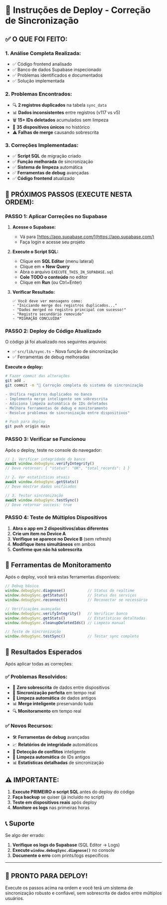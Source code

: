# 🚀 Instruções de Deploy - Correção de Sincronização

## ✅ **O QUE FOI FEITO:**

### **1. Análise Completa Realizada:**
- ✅ Código frontend analisado
- ✅ Banco de dados Supabase inspecionado  
- ✅ Problemas identificados e documentados
- ✅ Solução implementada

### **2. Problemas Encontrados:**
- 🔍 **2 registros duplicados** na tabela `sync_data`
- 📊 **Dados inconsistentes** entre registros (v117 vs v5)
- 🗑️ **15+ IDs deletados** acumulados sem limpeza
- 🔄 **35 dispositivos únicos** no histórico
- ⚠️ **Falhas de merge** causando sobrescrita

### **3. Correções Implementadas:**
- ✅ **Script SQL** de migração criado
- ✅ **Função melhorada** de sincronização
- ✅ **Sistema de limpeza** automática
- ✅ **Ferramentas de debug** avançadas
- ✅ **Código frontend** atualizado

## 🎯 **PRÓXIMOS PASSOS (EXECUTE NESTA ORDEM):**

### **PASSO 1: Aplicar Correções no Supabase**

1. **Acesse o Supabase:**
   - Vá para [https://app.supabase.com/](https://app.supabase.com/)
   - Faça login e acesse seu projeto

2. **Execute o Script SQL:**
   - Clique em **SQL Editor** (menu lateral)
   - Clique em **+ New Query**
   - Abra o arquivo `EXECUTE_THIS_IN_SUPABASE.sql`
   - **Cole TODO o conteúdo** no editor
   - Clique em **Run** (ou Ctrl+Enter)

3. **Verificar Resultado:**
   ```
   ✅ Você deve ver mensagens como:
   - "Iniciando merge dos registros duplicados..."
   - "Dados merged no registro principal com sucesso!"
   - "Registro secundário removido"
   - "MIGRAÇÃO CONCLUÍDA"
   ```

### **PASSO 2: Deploy do Código Atualizado**

O código já foi atualizado nos seguintes arquivos:
- ✅ `src/lib/sync.ts` - Nova função de sincronização
- ✅ Ferramentas de debug melhoradas

**Execute o deploy:**

```bash
# Fazer commit das alterações
git add .
git commit -m "🔧 Correção completa do sistema de sincronização

- Unifica registros duplicados no banco
- Implementa merge inteligente sem sobrescrita  
- Adiciona limpeza automática de IDs deletados
- Melhora ferramentas de debug e monitoramento
- Resolve problemas de sincronização entre dispositivos"

# Push para deploy
git push origin main
```

### **PASSO 3: Verificar se Funcionou**

Após o deploy, teste no console do navegador:

```javascript
// 1. Verificar integridade do banco
await window.debugSync.verifyIntegrity()
// Deve retornar: { "status": "OK", "total_records": 1 }

// 2. Ver estatísticas atuais  
await window.debugSync.getStats()
// Deve mostrar dados unificados

// 3. Testar sincronização
await window.debugSync.testSync()
// Deve retornar success: true
```

### **PASSO 4: Teste de Múltiplos Dispositivos**

1. **Abra o app em 2 dispositivos/abas diferentes**
2. **Crie um item no Device A**
3. **Verifique se aparece no Device B** (sem refresh)
4. **Modifique itens simultâneos** em ambos
5. **Confirme que não há sobrescrita**

## 🔧 **Ferramentas de Monitoramento**

Após o deploy, você terá estas ferramentas disponíveis:

```javascript
// Debug básico
window.debugSync.diagnose()          // Status do realtime
window.debugSync.getStatus()         // Status dos serviços
window.debugSync.reconnect()         // Reconectar se necessário

// Verificações avançadas  
window.debugSync.verifyIntegrity()   // Verificar banco
window.debugSync.getStats()          // Estatísticas detalhadas
window.debugSync.cleanupDeletedIds() // Limpeza manual

// Teste de sincronização
window.debugSync.testSync()          // Testar sync completo
```

## 🎯 **Resultados Esperados**

Após aplicar todas as correções:

### **✅ Problemas Resolvidos:**
- 🔄 **Zero sobrescrita** de dados entre dispositivos
- 📱 **Sincronização perfeita** em tempo real
- 🧹 **Limpeza automática** de dados antigos
- 📊 **Merge inteligente** preservando tudo
- 🔍 **Monitoramento** em tempo real

### **✅ Novos Recursos:**
- 🛠️ **Ferramentas de debug** avançadas
- 📈 **Relatórios de integridade** automáticos  
- 🔄 **Detecção de conflitos** inteligente
- 🧼 **Limpeza automática** de IDs antigos
- 📊 **Estatísticas detalhadas** de sincronização

## ⚠️ **IMPORTANTE:**

1. **Execute PRIMEIRO o script SQL** antes do deploy do código
2. **Faça backup** se quiser (já incluído no script)
3. **Teste em dispositivos reais** após deploy
4. **Monitore os logs** nas primeiras horas

## 📞 **Suporte**

Se algo der errado:

1. **Verifique os logs do Supabase** (SQL Editor → Logs)
2. **Execute `window.debugSync.diagnose()`** no console
3. **Documente o erro** com prints/logs específicos

---

## 🎉 **PRONTO PARA DEPLOY!**

Execute os passos acima na ordem e você terá um sistema de sincronização robusto e confiável, sem sobrescrita de dados entre múltiplos usuários.
